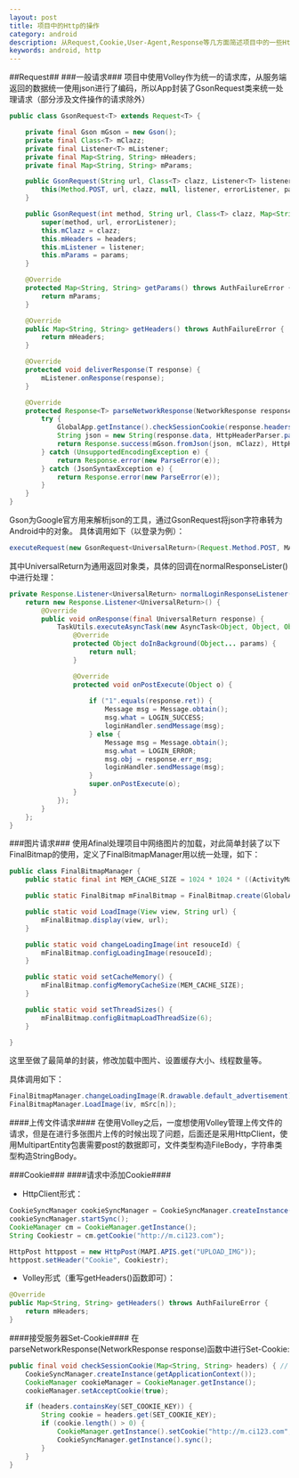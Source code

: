 ```yaml
---
layout: post
title: 项目中的Http的操作
category: android
description: 从Request,Cookie,User-Agent,Response等几方面简述项目中的一些Http操作
keywords: android, http
---
```



##Request##
###一般请求###
项目中使用Volley作为统一的请求库，从服务端返回的数据统一使用json进行了编码，所以App封装了GsonRequest类来统一处理请求（部分涉及文件操作的请求除外）


```java
public class GsonRequest<T> extends Request<T> {

	private final Gson mGson = new Gson();
	private final Class<T> mClazz;
	private final Listener<T> mListener;
	private final Map<String, String> mHeaders;
	private final Map<String, String> mParams;

	public GsonRequest(String url, Class<T> clazz, Listener<T> listener, ErrorListener errorListener, Map<String, String> params) {
		this(Method.POST, url, clazz, null, listener, errorListener, params);
	}

	public GsonRequest(int method, String url, Class<T> clazz, Map<String, String> headers, Listener<T> listener, ErrorListener errorListener, Map<String, String> params) {
		super(method, url, errorListener);
		this.mClazz = clazz;
		this.mHeaders = headers;
		this.mListener = listener;
		this.mParams = params;
	}

	@Override
	protected Map<String, String> getParams() throws AuthFailureError {
		return mParams;
	}

	@Override
	public Map<String, String> getHeaders() throws AuthFailureError {
		return mHeaders;
	}

	@Override
	protected void deliverResponse(T response) {
		mListener.onResponse(response);
	}

	@Override
	protected Response<T> parseNetworkResponse(NetworkResponse response) {
		try {
			GlobalApp.getInstance().checkSessionCookie(response.headers);
			String json = new String(response.data, HttpHeaderParser.parseCharset(response.headers));
			return Response.success(mGson.fromJson(json, mClazz), HttpHeaderParser.parseCacheHeaders(response));
		} catch (UnsupportedEncodingException e) {
			return Response.error(new ParseError(e));
		} catch (JsonSyntaxException e) {
			return Response.error(new ParseError(e));
		}
	}
}
```

Gson为Google官方用来解析json的工具，通过GsonRequest将json字符串转为Android中的对象。
具体调用如下（以登录为例）：


```java
executeRequest(new GsonRequest<UniversalReturn>(Request.Method.POST, MAPI.APIS.get("NORMALLOGIN"), UniversalReturn.class, GlobalApp.getInstance().getHeader(LoginAty.this), normalLoginResponseListener(), errorListener(), dataMap));
```


其中UniversalReturn为通用返回对象类，具体的回调在normalResponseLister()中进行处理：


```java
private Response.Listener<UniversalReturn> normalLoginResponseListener() {
	return new Response.Listener<UniversalReturn>() {
		@Override
		public void onResponse(final UniversalReturn response) {
			TaskUtils.executeAsyncTask(new AsyncTask<Object, Object, Object>() {
				@Override
				protected Object doInBackground(Object... params) {
					return null;
				}

				@Override
				protected void onPostExecute(Object o) {
	
					if ("1".equals(response.ret)) {
						Message msg = Message.obtain();
						msg.what = LOGIN_SUCCESS;
						loginHandler.sendMessage(msg);
					} else {
						Message msg = Message.obtain();
						msg.what = LOGIN_ERROR;
						msg.obj = response.err_msg;
						loginHandler.sendMessage(msg);
					}
					super.onPostExecute(o);
				}
			});
		}
	};
}
```


###图片请求###
使用Afinal处理项目中网络图片的加载，对此简单封装了以下FinalBitmap的使用，定义了FinalBitmapManager用以统一处理，如下：


```java
public class FinalBitmapManager {
	public static final int MEM_CACHE_SIZE = 1024 * 1024 * ((ActivityManager) GlobalApp.getInstance().getContext().getSystemService(Context.ACTIVITY_SERVICE)).getMemoryClass() / 3;

	public static FinalBitmap mFinalBitmap = FinalBitmap.create(GlobalApp.getInstance().getApplicationContext());

	public static void LoadImage(View view, String url) {
		mFinalBitmap.display(view, url);
	}

	public static void changeLoadingImage(int resouceId) {
		mFinalBitmap.configLoadingImage(resouceId);
	}

	public static void setCacheMemory() {
		mFinalBitmap.configMemoryCacheSize(MEM_CACHE_SIZE);
	}

	public static void setThreadSizes() {
		mFinalBitmap.configBitmapLoadThreadSize(6);
	}

}
```


这里至做了最简单的封装，修改加载中图片、设置缓存大小、线程数量等。


具体调用如下：


```java
FinalBitmapManager.changeLoadingImage(R.drawable.default_advertisement);
FinalBitmapManager.LoadImage(iv, mSrc[n]);
```

####上传文件请求####
在使用Volley之后，一度想使用Volley管理上传文件的请求，但是在进行多张图片上传的时候出现了问题，后面还是采用HttpClient，使用MultipartEntity包裹需要post的数据即可，文件类型构造FileBody，字符串类型构造StringBody。


###Cookie###
####请求中添加Cookie####
+ HttpClient形式：


```java
CookieSyncManager cookieSyncManager = CookieSyncManager.createInstance(BBSDetailPageNativeAty.this);
cookieSyncManager.startSync();
CookieManager cm = CookieManager.getInstance();
String Cookiestr = cm.getCookie("http://m.ci123.com");

HttpPost httppost = new HttpPost(MAPI.APIS.get("UPLOAD_IMG"));
httppost.setHeader("Cookie", Cookiestr);
```

+ Volley形式（重写getHeaders()函数即可）：


```java
@Override
public Map<String, String> getHeaders() throws AuthFailureError {
	return mHeaders;
}
```

####接受服务器Set-Cookie####
在parseNetworkResponse(NetworkResponse response)函数中进行Set-Cookie:


```java
public final void checkSessionCookie(Map<String, String> headers) { // 解析Http请求中header
	CookieSyncManager.createInstance(getApplicationContext());
	CookieManager cookieManager = CookieManager.getInstance();
	cookieManager.setAcceptCookie(true);

	if (headers.containsKey(SET_COOKIE_KEY)) {
		String cookie = headers.get(SET_COOKIE_KEY);
		if (cookie.length() > 0) {
			CookieManager.getInstance().setCookie("http://m.ci123.com", cookie);
			CookieSyncManager.getInstance().sync();
		}
	}
}
```
